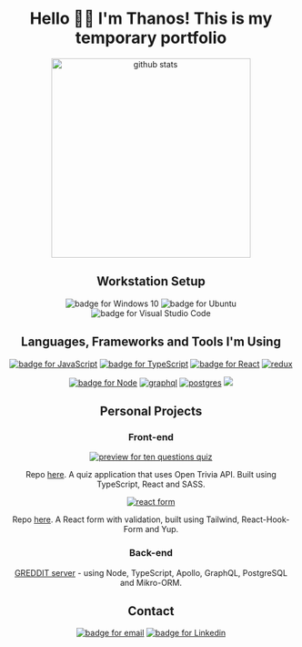 <h1 align='center'>Hello 👋😊 I'm Thanos! This is my temporary portfolio</h1>
<p align='center'>
  <img src="https://github-readme-stats.vercel.app/api?username=thanosades&show_icons=true&count_private=true&theme=tokyonight" width="350" alt="github stats">
</p>
  <h2 align='center'>Workstation Setup</h2>
  <p align='center'>
  <img src="https://img.shields.io/badge/Windows-0078D6?style=for-the-badge&logo=windows&logoColor=white" alt="badge for Windows 10">
  <img src="https://img.shields.io/badge/Ubuntu_(WSL2)-E95420?style=for-the-badge&logo=ubuntu&logoColor=white" alt="badge for Ubuntu">
  <img src="https://img.shields.io/badge/Visual_Studio_Code-0078D4?style=for-the-badge&logo=visual%20studio%20code&logoColor=white" alt="badge for Visual Studio Code">
</p>

<h2 align='center'>Languages, Frameworks and Tools I'm Using</h2>
<p align='center'>
  <a href="https://developer.mozilla.org/en-US/docs/Web/JavaScript"><img src="https://img.shields.io/badge/JavaScript-323330?style=for-the-badge&logo=javascript&logoColor=F7DF1E" alt="badge for JavaScript"></a>
  <a href="https://typescriptlang.org"><img src="https://img.shields.io/badge/TypeScript-007ACC?style=for-the-badge&logo=typescript&logoColor=white" alt="badge for TypeScript"></a>
  <a href="https://reactjs.org/"><img src="https://img.shields.io/badge/React-20232A?style=for-the-badge&logo=react&logoColor=61DAFB" alt="badge for React"></a>
  <a href="https://redux.js.org/"><img src="https://img.shields.io/badge/Redux-593D88?style=for-the-badge&logo=redux&logoColor=white" alt="redux"></a>
</p>
<p align='center'>
  <a href="https://nodejs.org/en/"><img src="https://img.shields.io/badge/Node.js-339933?style=for-the-badge&logo=nodedotjs&logoColor=white" alt="badge for Node"></a>
  <a href="https://graphql.org/"><img src="https://img.shields.io/badge/GraphQl-E10098?style=for-the-badge&logo=graphql&logoColor=white" alt="graphql"></a>
  <a href="https://www.postgresql.org/"><img src="https://img.shields.io/badge/PostgreSQL-316192?style=for-the-badge&logo=postgresql&logoColor=white" alt="postgres"></a>
  <a href="https://www.mongodb.com/"><img src="https://img.shields.io/badge/MongoDB-4EA94B?style=for-the-badge&logo=mongodb&logoColor=white"></a>
</p>

<h2 align='center'>Personal Projects</h2>
<h3 align='center'>Front-end</h3>
<p align='center'>
  <a href="https://condescending-colden-58e3e9.netlify.app"><img src="https://github.com/thanosades/thanosades/blob/main/img/quiz.png" alt="preview for ten questions quiz"></a>
 </p>
<p align='center'>
  Repo <a href="https://github.com/thanosades/quiz-app">here</a>. A quiz application that uses Open Trivia API. Built using TypeScript, React and SASS. 
</p>
<p align='center'>
  <a href="https://fervent-kowalevski-ed1d06.netlify.app"><img src="https://github.com/thanosades/thanosades/blob/main/img/rhf.png" alt="react form"></a>
 </p>
<p align='center'>
  Repo <a href="https://github.com/thanosades/react-hooks-form">here</a>. A React form with validation, built using Tailwind, React-Hook-Form and Yup. 
</p>
<h3 align='center'>Back-end</h3>
<p align='center'>
  <a href="https://github.com/thanosades/greddit-server">GREDDIT server</a> - using Node, TypeScript, Apollo, GraphQL, PostgreSQL and Mikro-ORM.
</p>

<h2 align='center'>Contact</h2>
<p align='center'>
  <a href="mailto:thanosades@gmail.com"><img src="https://img.shields.io/badge/Gmail-D14836?style=for-the-badge&logo=gmail&logoColor=white" alt="badge for email"></a>
  <a href="https://www.linkedin.com/in/thanosades"><img src="https://img.shields.io/badge/LinkedIn-0077B5?style=for-the-badge&logo=linkedin&logoColor=white" alt="badge for Linkedin"></a>  
</p>
